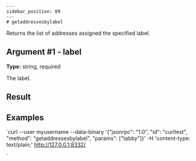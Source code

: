 
    ---
    sidebar_position: 89
    ---
    # getaddressesbylabel

Returns the list of addresses assigned the specified label.

## Argument #1 - label

**Type:** string, required

The label.

## Result

## Examples

`curl --user myusername --data-binary '{"jsonrpc": "1.0", "id": "curltest", "method": "getaddressesbylabel", "params": ["tabby"]}' -H 'content-type: text/plain;' http://127.0.0.1:8332/

`